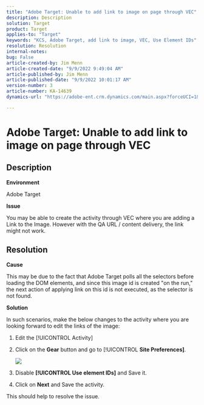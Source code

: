 ```yaml
---
title: "Adobe Target: Unable to add link to image on page through VEC"
description: Description
solution: Target
product: Target
applies-to: "Target"
keywords: "KCS, Adobe Target, add link to image, VEC, Use Element IDs"
resolution: Resolution
internal-notes: 
bug: False
article-created-by: Jim Menn
article-created-date: "9/9/2022 9:49:04 AM"
article-published-by: Jim Menn
article-published-date: "9/9/2022 10:01:17 AM"
version-number: 3
article-number: KA-14639
dynamics-url: "https://adobe-ent.crm.dynamics.com/main.aspx?forceUCI=1&pagetype=entityrecord&etn=knowledgearticle&id=384c92a1-2430-ed11-9db1-0022480866ad"

---
```

# Adobe Target: Unable to add link to image on page through VEC

## Description


<b>Environment</b>

Adobe Target

<b>Issue</b>

You may be able to create the activity through VEC where you are adding a Link to the Image. However with the QA URL / content delivery, the link might not work.

## Resolution

<b>Cause</b>

This may be due to the fact that Adobe Target polls all the selectors before loading the DOM elements, and since this image id is created "on the run," the next action of applying link on this id is not executed, as the selector is not found.

<b>Solution</b>

In such scenarios, make the below changes to the activity where you are looking forward to edit the links of the image:

1. Edit the [!UICONTROL Activity]

1. Click on the <b>Gear</b> button and go to [!UICONTROL <b>Site Preferences]</b>.

   ![](http://omniture.custhelp.com/ci/inlineImage/get/2604510/f3a717a357a2a8c34b6bdfae61ce60ee)

1. Disable <b>[!UICONTROL Use element IDs]</b> and Save it.

1. Click on <b>Next</b> and Save the activity.

This should help to resolve the issue.
